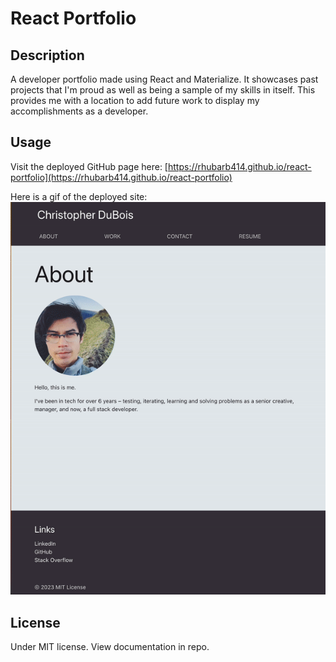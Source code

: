 # React Portfolio

## Description

A developer portfolio made using React and Materialize. It showcases past projects that I'm proud as well as being a sample of my skills in itself. This provides me with a location to add future work to display my accomplishments as a developer.

## Usage

Visit the deployed GitHub page here:
[https://rhubarb414.github.io/react-portfolio](https://rhubarb414.github.io/react-portfolio)

Here is a gif of the deployed site:
![Clicking through About, Work, Contact, and Resume sections of the portfolio site](./demo.gif)

## License

Under MIT license. View documentation in repo.
